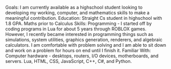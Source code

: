 Goals:
I am currently available as a highschool student looking to developing my working, computer, and mathematics skills to make a meaningful contribution. 
Education:
Straight Cs student in highschool with 1.8 GPA.
Maths prior to Calculus
Skills:
Programming - I started off by coding programs in Lua for about 5 years through ROBLOX games. However, I recently became interested in programming things such as simulations, system utilities, graphics generation, renderers, and algebraic calculators. I am comfortable with problem solving and I am able to sit down and work on a problem for hours on end until I finish it. 
Familiar With:
Computer hardware - desktops, routers, I/O devices, motherboards, and servers.
Lua, HTML, CSS, JavaScript, C++, C#, and Python.
